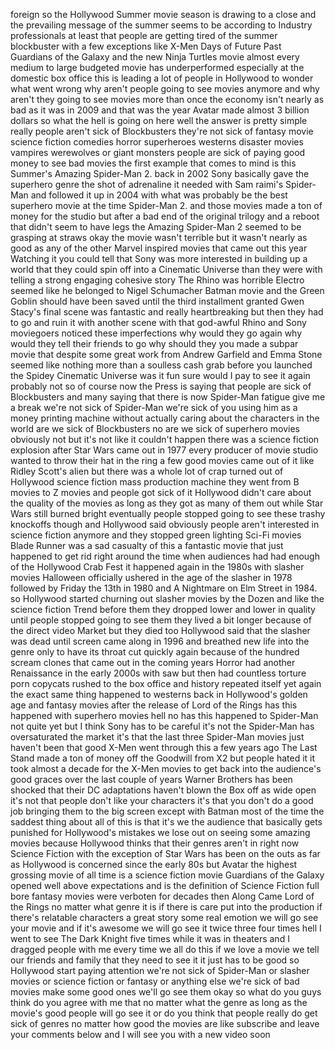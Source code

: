 foreign so the Hollywood Summer movie season is drawing to a close and the
prevailing message of the summer seems to be according to Industry professionals
at least that people are getting tired of the summer blockbuster with a few
exceptions like X-Men Days of Future Past Guardians of the Galaxy and the new
Ninja Turtles movie almost every medium to large budgeted movie has
underperformed especially at the domestic box office this is leading a lot of
people in Hollywood to wonder what went wrong why aren't people going to see
movies anymore and why aren't they going to see movies more than once the
economy isn't nearly as bad as it was in 2009 and that was the year Avatar made
almost 3 billion dollars so what the hell is going on here well the answer is
pretty simple really people aren't sick of Blockbusters they're not sick of
fantasy movie science fiction comedies horror superheroes westerns disaster
movies vampires werewolves or giant monsters people are sick of paying good
money to see bad movies the first example that comes to mind is this Summer's
Amazing Spider-Man 2. back in 2002 Sony basically gave the superhero genre the
shot of adrenaline it needed with Sam raimi's Spider-Man and followed it up in
2004 with what was probably be the best superhero movie at the time Spider-Man
2. and those movies made a ton of money for the studio but after a bad end of
the original trilogy and a reboot that didn't seem to have legs the Amazing
Spider-Man 2 seemed to be grasping at straws okay the movie wasn't terrible but
it wasn't nearly as good as any of the other Marvel inspired movies that came
out this year Watching it you could tell that Sony was more interested in
building up a world that they could spin off into a Cinematic Universe than they
were with telling a strong engaging cohesive story The Rhino was horrible
Electro seemed like he belonged to Nigel Schumacher Batman movie and the Green
Goblin should have been saved until the third installment granted Gwen Stacy's
final scene was fantastic and really heartbreaking but then they had to go and
ruin it with another scene with that god-awful Rhino and Sony moviegoers noticed
these imperfections why would they go again why would they tell their friends to
go why should they you made a subpar movie that despite some great work from
Andrew Garfield and Emma Stone seemed like nothing more than a soulless cash
grab before you launched the Spidey Cinematic Universe was it fun sure would I
pay to see it again probably not so of course now the Press is saying that
people are sick of Blockbusters and many saying that there is now Spider-Man
fatigue give me a break we're not sick of Spider-Man we're sick of you using him
as a money printing machine without actually caring about the characters in the
world are we sick of Blockbusters no are we sick of superhero movies obviously
not but it's not like it couldn't happen there was a science fiction explosion
after Star Wars came out in 1977 every producer of movie studio wanted to throw
their hat in the ring a few good movies came out of it like Ridley Scott's alien
but there was a whole lot of crap turned out of Hollywood science fiction mass
production machine they went from B movies to Z movies and people got sick of it
Hollywood didn't care about the quality of the movies as long as they got as
many of them out while Star Wars still burned bright eventually people stopped
going to see these trashy knockoffs though and Hollywood said obviously people
aren't interested in science fiction anymore and they stopped green lighting
Sci-Fi movies Blade Runner was a sad casualty of this a fantastic movie that
just happened to get rid right around the time when audiences had had enough of
the Hollywood Crab Fest it happened again in the 1980s with slasher movies
Halloween officially ushered in the age of the slasher in 1978 followed by
Friday the 13th in 1980 and A Nightmare on Elm Street in 1984. so Hollywood
started churning out slasher movies by the Dozen and like the science fiction
Trend before them they dropped lower and lower in quality until people stopped
going to see them they lived a bit longer because of the direct video Market but
they died too Hollywood said that the slasher was dead until screen came along
in 1996 and breathed new life into the genre only to have its throat cut quickly
again because of the hundred scream clones that came out in the coming years
Horror had another Renaissance in the early 2000s with saw but then had
countless torture porn copycats rushed to the box office and history repeated
itself yet again the exact same thing happened to westerns back in Hollywood's
golden age and fantasy movies after the release of Lord of the Rings has this
happened with superhero movies hell no has this happened to Spider-Man not quite
yet but I think Sony has to be careful it's not the Spider-Man has oversaturated
the market it's that the last three Spider-Man movies just haven't been that
good X-Men went through this a few years ago The Last Stand made a ton of money
off the Goodwill from X2 but people hated it it took almost a decade for the
X-Men movies to get back into the audience's good graces over the last couple of
years Warner Brothers has been shocked that their DC adaptations haven't blown
the Box off as wide open it's not that people don't like your characters it's
that you don't do a good job bringing them to the big screen except with Batman
most of the time the saddest thing about all of this is that it's we the
audience that basically gets punished for Hollywood's mistakes we lose out on
seeing some amazing movies because Hollywood thinks that their genres aren't in
right now Science Fiction with the exception of Star Wars has been on the outs
as far as Hollywood is concerned since the early 80s but Avatar the highest
grossing movie of all time is a science fiction movie Guardians of the Galaxy
opened well above expectations and is the definition of Science Fiction full
bore fantasy movies were verboten for decades then Along Came Lord of the Rings
no matter what genre it is if there is care put into the production if there's
relatable characters a great story some real emotion we will go see your movie
and if it's awesome we will go see it twice three four times hell I went to see
The Dark Knight five times while it was in theaters and I dragged people with me
every time we all do this if we love a movie we tell our friends and family that
they need to see it it just has to be good so Hollywood start paying attention
we're not sick of Spider-Man or slasher movies or science fiction or fantasy or
anything else we're sick of bad movies make some good ones we'll go see them
okay so what do you guys think do you agree with me that no matter what the
genre as long as the movie's good people will go see it or do you think that
people really do get sick of genres no matter how good the movies are like
subscribe and leave your comments below and I will see you with a new video soon